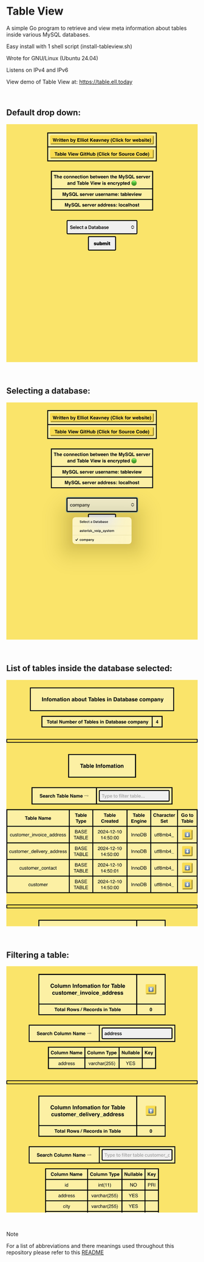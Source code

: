 # Table View
A simple Go program to retrieve and view meta information about tables inside various MySQL databases.

Easy install with 1 shell script (install-tableview.sh)

Wrote for GNU/Linux (Ubuntu 24.04)

Listens on IPv4 and IPv6

View demo of Table View at: https://table.ell.today

<br>

## Default drop down:

![image](https://github.com/Ellwould/table-view/blob/main/image/default.jpeg)

<br>

## Selecting a database:

![image](https://github.com/Ellwould/table-view/blob/main/image/select-database.jpeg)

<br>

## List of tables inside the database selected:

![image](https://github.com/Ellwould/table-view/blob/main/image/table-list.jpeg)

<br>

## Filtering a table:

![image](https://github.com/Ellwould/table-view/blob/main/image/filter-table.jpeg)

<br>

>[!NOTE]
>For a list of abbreviations and there meanings used throughout this repository please refer to this [README](https://github.com/Ellwould/information_technology_and_telecommunication_abbreviations)
